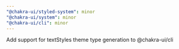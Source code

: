 ```yaml
---
"@chakra-ui/styled-system": minor
"@chakra-ui/system": minor
"@chakra-ui/cli": minor
---
```


Add support for textStyles theme type generation to @chakra-ui/cli
